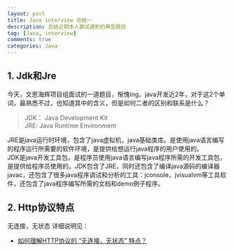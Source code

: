 ```yaml
---
layout: post
title: Java interview 总结一
description: 总结近期本人面试遇到的典型题目
tag: [Java, interview]
comments: true
categories: Java
---
```


## 1. Jdk和Jre
今天，文思海辉项目组面试的一道题目，惭愧ing，java开发近2年，对于这2个单词，最熟悉不过，也知道其中的含义，但是如何二者的区别和联系是什么？  
> JDK： Java Development Kit  
> JRE:  Java Runtime Environment   

JRE是java运行时环境，包含了java虚拟机，java基础类库。是使用java语言编写的程序运行所需要的软件环境，是提供给想运行java程序的用户使用的。  
JDK是java开发工具包，是程序员使用java语言编写java程序所需的开发工具包，是提供给程序员使用的。JDK包含了JRE，同时还包含了编译java源码的编译器javac，还包含了很多java程序调试和分析的工具：jconsole，jvisualvm等工具软件，还包含了java程序编写所需的文档和demo例子程序。

## 2. Http协议特点
无连接，无状态 
详细说明见： 
+ [如何理解HTTP协议的 “无连接，无状态” 特点？](http://blog.csdn.net/tennysonsky/article/details/44562435)

